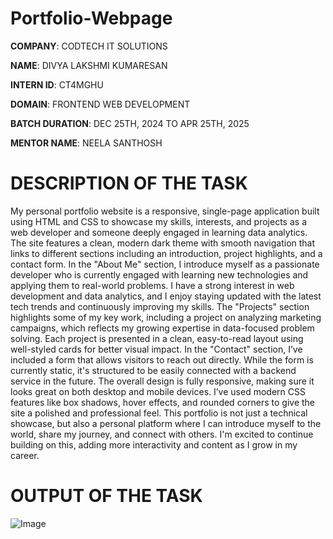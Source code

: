 # Portfolio-Webpage

**COMPANY**: CODTECH IT SOLUTIONS

**NAME**: DIVYA LAKSHMI KUMARESAN

**INTERN ID**: CT4MGHU

**DOMAIN**: FRONTEND WEB DEVELOPMENT

**BATCH DURATION**: DEC 25TH, 2024 TO APR 25TH, 2025

**MENTOR NAME**: NEELA SANTHOSH

# DESCRIPTION OF THE TASK

My personal portfolio website is a responsive, single-page application built using HTML and CSS to showcase my skills, interests, and projects as a web developer and someone deeply engaged in learning data analytics. The site features a clean, modern dark theme with smooth navigation that links to different sections including an introduction, project highlights, and a contact form. In the "About Me" section, I introduce myself as a passionate developer who is currently engaged with learning new technologies and applying them to real-world problems. I have a strong interest in web development and data analytics, and I enjoy staying updated with the latest tech trends and continuously improving my skills. The "Projects" section highlights some of my key work, including a project on analyzing marketing campaigns, which reflects my growing expertise in data-focused problem solving. Each project is presented in a clean, easy-to-read layout using well-styled cards for better visual impact. In the "Contact" section, I’ve included a form that allows visitors to reach out directly. While the form is currently static, it's structured to be easily connected with a backend service in the future. The overall design is fully responsive, making sure it looks great on both desktop and mobile devices. I’ve used modern CSS features like box shadows, hover effects, and rounded corners to give the site a polished and professional feel. This portfolio is not just a technical showcase, but also a personal platform where I can introduce myself to the world, share my journey, and connect with others. I'm excited to continue building on this, adding more interactivity and content as I grow in my career.


# OUTPUT OF THE TASK

![Image](https://github.com/user-attachments/assets/6fdbf729-eed2-4dbb-936a-4e786f4a78c7)


